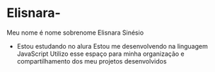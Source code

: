 # Elisnara-

Meu nome é nome sobrenome Elisnara Sinésio 

- Estou estudando no alura
Estou me desenvolvendo na linguagem JavaScript
Utilizo esse espaço para minha organização e compartilhamento dos meu projetos desenvolvidos
